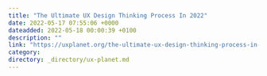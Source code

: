 ```yaml
---
title: "The Ultimate UX Design Thinking Process In 2022"
date: 2022-05-17 07:55:06 +0000
dateadded: 2022-05-18 00:00:39 +0100
description: ""
link: "https://uxplanet.org/the-ultimate-ux-design-thinking-process-in-2022-8d11eb0cae92?source=rss----819cc2aaeee0---4"
category:
directory: _directory/ux-planet.md
---
```

